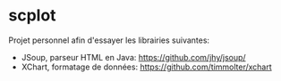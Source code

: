 # scplot
Projet personnel afin d'essayer les librairies suivantes:
- JSoup, parseur HTML en Java: https://github.com/jhy/jsoup/
- XChart, formatage de données: https://github.com/timmolter/xchart
